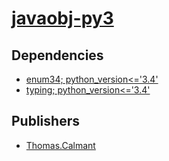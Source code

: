 # [javaobj-py3](https://pypi.org/project/javaobj-py3)

## Dependencies
- [enum34; python_version<='3.4'](packages/e/enum34.md)
- [typing; python_version<='3.4'](packages/t/typing.md)



## Publishers
- [Thomas.Calmant](https://pypi.org/user/Thomas.Calmant)

